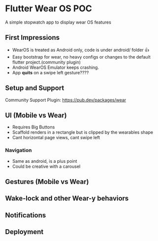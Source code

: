 # Flutter Wear OS POC

A simple stopwatch app to display wear OS features


## First Impressions
- WearOS is treated as Android only, code is under android/ folder 👍
- Easy bootstrap for wear, no heavy configs or changes to the default flutter project.(community plugin)
- Android WearOS Emulator keeps crashing.
- App **quits** on a swipe left gesture????

## Setup and Support

Community Support Plugin: https://pub.dev/packages/wear



## UI (Mobile vs Wear)

- Requires Big Buttons
- Scaffold renders in a rectangle but is clipped by the wearables shape
- Cant horizontal page views, cant swipe left



### Navigation

- Same as android, is a plus point
- Could be creative with a carousel

## Gestures (Mobile vs Wear)


## Wake-lock and other Wear-y behaviors

## Notifications



## Deployment




